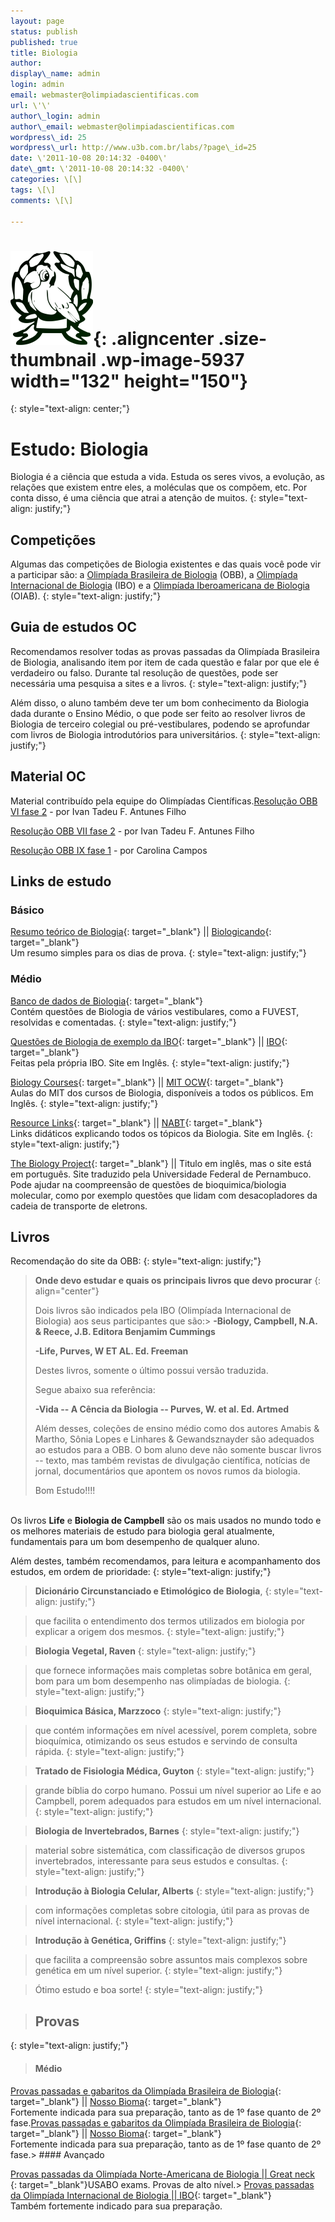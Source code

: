 ```yaml
--- 
layout: page   
status: publish   
published: true   
title: Biologia   
author: 
display\_name: admin 
login: admin 
email: webmaster@olimpiadascientificas.com 
url: \'\' 
author\_login: admin 
author\_email: webmaster@olimpiadascientificas.com 
wordpress\_id: 25 
wordpress\_url: http://www.u3b.com.br/labs/?page\_id=25 
date: \'2011-10-08 20:14:32 -0400\' 
date\_gmt: \'2011-10-08 20:14:32 -0400\' 
categories: \[\] 
tags: \[\] 
comments: \[\] 

--- 
```


# ![logoobbfinal2](/static/images/obb1.png){: .aligncenter .size-thumbnail .wp-image-5937 width="132" height="150"}
{: style="text-align: center;"}

# Estudo: Biologia

Biologia é a ciência que estuda a vida. Estuda os seres vivos, a evolução, as relações que existem entre eles, a moléculas que os compõem, etc. Por conta disso, é uma ciência que atrai a atenção de muitos.
{: style="text-align: justify;"}

## Competições

Algumas das competições de Biologia existentes e das quais você pode vir a participar são: a [Olimpíada Brasileira de Biologia][1] (OBB), a [Olimpíada Internacional de Biologia][2] (IBO) e a [Olimpíada Iberoamericana de
Biologia][3] (OIAB).
{: style="text-align: justify;"}

## Guia de estudos OC

Recomendamos resolver todas as provas passadas da Olimpíada Brasileira de Biologia, analisando item por item de cada questão e falar por que ele é verdadeiro ou falso. Durante tal resolução de questões, pode ser
necessária uma pesquisa a sites e a livros.
{: style="text-align: justify;"}

Além disso, o aluno também deve ter um bom conhecimento da Biologia dada durante o Ensino Médio, o que pode ser feito ao resolver livros de Biologia de terceiro colegial ou pré-vestibulares, podendo se aprofundar com
livros de Biologia introdutórios para universitários.
{: style="text-align: justify;"}

## Material OC

  
Material contribuído pela equipe do Olimpíadas Científicas.[Resolução OBB VI fase 2][4] - por Ivan Tadeu F. Antunes Filho

[Resolução OBB VII fase 2][5] - por Ivan Tadeu F. Antunes Filho

[Resolução OBB IX fase 1][6] - por Carolina Campos

## Links de estudo

### Básico

[Resumo teórico de Biologia][7]{: target="_blank"} \|\| [Biologicando][8]{: target="_blank"}  
 Um resumo simples para os dias de prova.
{: style="text-align: justify;"}

### Médio

[Banco de dados de Biologia][9]{: target="_blank"}  
 Contém questões de Biologia de vários vestibulares, como a FUVEST, resolvidas e comentadas.
{: style="text-align: justify;"}

[Questões de Biologia de exemplo da IBO][10]{: target="_blank"} \|\| [IBO][11]{: target="_blank"}  
 Feitas pela própria IBO. Site em Inglês.
{: style="text-align: justify;"}

[Biology Courses][12]{: target="_blank"} \|\| [MIT OCW][13]{: target="_blank"}  
 Aulas do MIT dos cursos de Biologia, disponíveis a todos os públicos. Em Inglês.
{: style="text-align: justify;"}

[Resource Links][14]{: target="_blank"} \|\| [NABT][14]{: target="_blank"}  
 Links didáticos explicando todos os tópicos da Biologia. Site em Inglês.
{: style="text-align: justify;"}

[The Biology Project](http://www.projeto-biologico.arizona.edu/default.html){: target="_blank"} \|\|  Titulo em inglês, 
mas o site está em português. Site traduzido pela Universidade Federal de Pernambuco. 
Pode ajudar na coompreensão de questões de bioquimica/biologia molecular, como por exemplo questões que 
lidam com desacopladores da cadeia de transporte de eletrons.

## Livros

Recomendação do site da OBB:
{: style="text-align: justify;"}

> **Onde devo estudar e quais os principais livros que devo procurar**
> {: align="center"}
> 
> Dois livros são indicados pela IBO (Olimpíada Internacional de Biologia) aos seus participantes que são:> **-Biology, Campbell, N.A. &amp; Reece, J.B. Editora Benjamim Cummings**
> 
> **-Life, Purves, W ET AL. Ed. Freeman**
> 
> Destes livros, somente o último possui versão traduzida.
> 
> Segue abaixo sua referência:
> 
> **-Vida -- A Cência da Biologia -- Purves, W. et al. Ed. Artmed**
> 
> Além desses, coleções de ensino médio como dos autores Amabis &amp; Martho, Sônia Lopes e Linhares &amp; Gewandsznayder são adequados ao estudos para a OBB. O bom aluno deve não somente buscar livros -- texto, mas
> também revistas de divulgação científica, notícias de jornal, documentários que apontem os novos rumos da biologia.
> 
> Bom Estudo!!!!</blockquote>  
>  Os livros **Life** e **Biologia de Campbell** são os mais usados no mundo todo e os melhores materiais de estudo para biologia geral atualmente, fundamentais para um bom desempenho de qualquer aluno.
> 
> Além destes, também recomendamos, para leitura e acompanhamento dos estudos, em ordem de prioridade:
> {: style="text-align: justify;"}
> 
> > **Dicionário Circunstanciado e Etimológico de Biologia**,
> {: style="text-align: justify;"}
> 
> > que facilita o entendimento dos termos utilizados em biologia por explicar a origem dos mesmos.
> {: style="text-align: justify;"}
> 
> > **Biologia Vegetal, Raven**
> {: style="text-align: justify;"}
> 
> > que fornece informações mais completas sobre botânica em geral, bom para um bom desempenho nas olimpíadas de biologia.
> {: style="text-align: justify;"}
> 
> > **Bioquimica Básica, Marzzoco**
> {: style="text-align: justify;"}
> 
> > que contém informações em nível acessível, porem completa, sobre bioquímica, otimizando os seus estudos e servindo de consulta rápida.
> {: style="text-align: justify;"}
> 
> > **Tratado de Fisiologia Médica, Guyton**
> {: style="text-align: justify;"}
> 
> > grande bíblia do corpo humano. Possui um nível superior ao Life e ao Campbell, porem adequados para estudos em um nível internacional.
> {: style="text-align: justify;"}
> 
> > **Biologia de Invertebrados, Barnes**
> {: style="text-align: justify;"}
> 
> > material sobre sistemática, com classificação de diversos grupos invertebrados, interessante para seus estudos e consultas.
> {: style="text-align: justify;"}
> 
> > **Introdução à Biologia Celular, Alberts**
> {: style="text-align: justify;"}
> 
> > com informações completas sobre citologia, útil para as provas de nível internacional.
> {: style="text-align: justify;"}
> 
> > **Introdução à Genética, Griffins**
> {: style="text-align: justify;"}
> 
> > que facilita a compreensão sobre assuntos mais complexos sobre genética em um nível superior.
> {: style="text-align: justify;"}
> 
> > Ótimo estudo e boa sorte!
> {: style="text-align: justify;"}
> 
> > ## Provas
> {: style="text-align: justify;"}
> 
> > #### Médio
> 
> [Provas passadas e gabaritos da Olimpíada Brasileira de Biologia][15]{: target="_blank"} \|\| [Nosso Bioma][16]{: target="_blank"}  
>  Fortemente indicada para sua preparação, tanto as de 1º fase quanto de 2º fase.[Provas passadas e gabaritos da Olimpíada Brasileira de Biologia][17]{: target="_blank"} \|\| [Nosso Bioma][16]{: target="_blank"}  
>  Fortemente indicada para sua preparação, tanto as de 1º fase quanto de 2º fase.> #### Avançado
> 
> [Provas passadas da Olimpíada Norte-Americana de Biologia \|\| Great neck  
>  ][18]{: target="_blank"}USABO exams. Provas de alto nível.> [Provas passadas da Olimpíada Internacional de Biologia \|\| IBO][19]{: target="_blank"}  
>  Também fortemente indicado para sua preparação.



[1]: /olimpiadas/olimpiadas-de-biologia/obb/
[2]: http://olimpiadas/olimpiadas-de-biologia/ibo/
[3]: /olimpiadas/olimpiadas-de-biologia/oiab/
[4]: /static/pdf/Resolu%C3%A7%C3%A3o_OBB_VI_fase2.pdf
[5]: /static/pdf/Resolu%C3%A7%C3%A3o_OBB_VII_fase2.pdf
[6]: /static/pdf/Resolução_OBB_IX_fase1.pdf
[7]: http://www.biologicando.com.br/site/bioconteudo/teoricos/Teoria___RESUMAO_GERAL_DE_BIOLOGIA_2008.pdf "Um ótimo resumão."
[8]: http://www.biologicando.com.br/ "Cheio de dicas e curiosidades, para todos os gostos."
[9]: http://www.professor.bio.br/index.asp "Questões de Vestibulares em geral, resolvidas e comentadas"
[10]: http://www.ibo-info.org/pdf/IBO-Sample-Questions-Theory.pdf/view "Um PDF muito bom para estudos mais avançados. Em Inglês."
[11]: http://www.ibo-info.org/ "Site oficial da IBO"
[12]: http://ocw.mit.edu/courses/biology/ "Fonte muito boa para estudos. Página em Inglês."
[13]: http://ocw.mit.edu/ "Aulas do MIT liberadas ao público. &Oacute;tima opção a todos os estudos. Em Inglês."
[14]: http://www.nabt.org/websites/institution/index.php?p=38 "Site em Inglês com links didáticos sobre todos os tópicos da Biologia."
[15]: http://nossobioma.blogspot.com/2010/06/colecao-obb.html "Link com provas de todos os anos. Ele é externo &agrave; OBB por ser mais organizado e pelo site da OBB poder sair do ar."
[16]: http://nossobioma.blogspot.com.br/ "Blog também cheio de notícias e descobertas interesantes sobre Biologia."
[17]: http://olimpiadasdebiologia.butantan.gov.br/provas-gabaritos/Paginas/default.aspx "Link2 com provas de todos os anos."
[18]: http://www.greatneck.k12.ny.us/GNPS/SHS/dept/science/truglio/ap-webpage2011-12/drtbiology-USABO.html
[19]: http://www.ibo-info.org/ibo-results-and-awards
